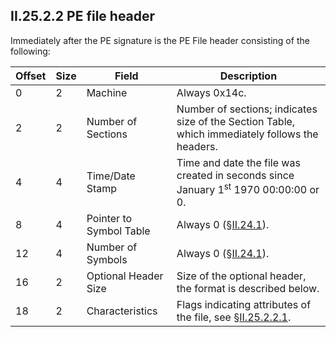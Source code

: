 ## II.25.2.2 PE file header

Immediately after the PE signature is the PE File header consisting of the following:

 Offset | Size | Field | Description
 ---- | ---- | ---- | ----
 0 | 2 | Machine | Always 0x14c.
 2 | 2 | Number of Sections | Number of sections; indicates size of the Section Table, which immediately follows the headers.
 4 | 4 | Time/Date Stamp | Time and date the file was created in seconds since January 1<sup>st</sup> 1970 00:00:00 or 0.
 8 | 4 | Pointer to Symbol Table | Always 0 (§[II.24.1](#todo-missing-hyperlink)).
 12 | 4 | Number of Symbols | Always 0 (§[II.24.1](#todo-missing-hyperlink)).
 16 | 2 | Optional Header Size | Size of the optional header, the format is described below.
 18 | 2 | Characteristics | Flags indicating attributes of the file, see §[II.25.2.2.1](#todo-missing-hyperlink).
